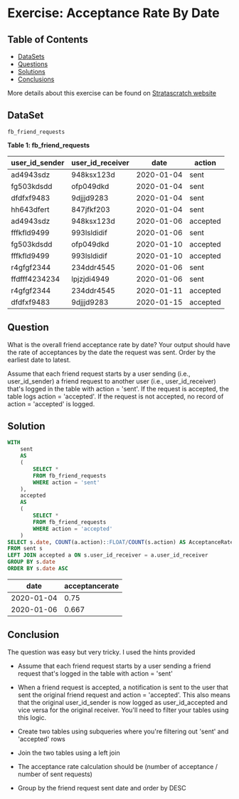 # Exercise: Acceptance Rate By Date

## Table of Contents

- [DataSets](https://github.com/mukaruernest/StratascratchExercises/tree/master/FB%20Acceptance%20Rate#dataset)
- [Questions](https://github.com/mukaruernest/StratascratchExercises/tree/master/FB%20Acceptance%20Rate#question)
- [Solutions](https://github.com/mukaruernest/StratascratchExercises/tree/master/FB%20Acceptance%20Rate#solution)
- [Conclusions](https://github.com/mukaruernest/StratascratchExercises/tree/master/FB%20Acceptance%20Rate#conclusion)

More details about this exercise can be found on [Stratascratch website](https://platform.stratascratch.com/coding-question?id=10285&python=)

## DataSet

`fb_friend_requests`


**Table 1: fb_friend_requests**
<html><body>
<!--StartFragment-->

user_id_sender | user_id_receiver | date | action
-- | -- | -- | --
ad4943sdz | 948ksx123d | 2020-01-04 | sent
fg503kdsdd | ofp049dkd | 2020-01-04 | sent
dfdfxf9483 | 9djjjd9283 | 2020-01-04 | sent
hh643dfert | 847jfkf203 | 2020-01-04 | sent
ad4943sdz | 948ksx123d | 2020-01-06 | accepted
fffkfld9499 | 993lsldidif | 2020-01-06 | sent
fg503kdsdd | ofp049dkd | 2020-01-10 | accepted
fffkfld9499 | 993lsldidif | 2020-01-10 | accepted
r4gfgf2344 | 234ddr4545 | 2020-01-06 | sent
ffdfff4234234 | lpjzjdi4949 | 2020-01-06 | sent
r4gfgf2344 | 234ddr4545 | 2020-01-11 | accepted
dfdfxf9483 | 9djjjd9283 | 2020-01-15 | accepted

<!--EndFragment-->
</body>
</html>

## Question 

What is the overall friend acceptance rate by date? Your output should have the rate of acceptances by the date the request was sent. Order by the earliest date to latest.

Assume that each friend request starts by a user sending (i.e., user_id_sender) a friend request to another user (i.e., user_id_receiver) that's logged in the table with action = 'sent'. If the request is accepted, the table logs action = 'accepted'. If the request is not accepted, no record of action = 'accepted' is logged.

## Solution

``` SQL
WITH
    sent
    AS
    (
        SELECT *
        FROM fb_friend_requests
        WHERE action = 'sent'
    ),
    accepted
    AS
    (
        SELECT *
        FROM fb_friend_requests
        WHERE action = 'accepted'
    )
SELECT s.date, COUNT(a.action)::FLOAT/COUNT(s.action) AS AcceptanceRate
FROM sent s
LEFT JOIN accepted a ON s.user_id_receiver = a.user_id_receiver
GROUP BY s.date
ORDER BY s.date ASC
```

<html><body>
<!--StartFragment-->

date | acceptancerate
-- | --
2020-01-04 | 0.75
2020-01-06 | 0.667

<!--EndFragment-->
</body>
</html>

## Conclusion 

The question was easy but very tricky. I used the hints provided

- Assume that each friend request starts by a user sending a friend request that's logged in the table with action = 'sent'

- When a friend request is accepted, a notification is sent to the user that sent the original friend request and action = 'accepted'. This also means that the original user_id_sender is now logged as user_id_accepted and vice versa for the original receiver. You'll need to filter your tables using this logic.

- Create two tables using subqueries where you're filtering out 'sent' and 'accepted' rows

- Join the two tables using a left join 

- The acceptance rate calculation should be (number of acceptance / number of sent requests)

- Group by the friend request sent date and order by DESC
